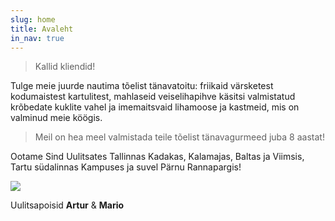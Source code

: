 ```yaml
---
slug: home
title: Avaleht
in_nav: true
---
```

> Kallid kliendid!

Tulge meie juurde nautima tõelist tänavatoitu: friikaid värsketest kodumaistest kartulitest, mahlaseid veiselihapihve käsitsi valmistatud krõbedate kuklite vahel ja imemaitsvaid lihamoose ja kastmeid, mis on valminud meie köögis.

> Meil on hea meel valmistada teile tõelist tänavagurmeed juba 8 aastat!

Ootame Sind Uulitsates Tallinnas Kadakas, Kalamajas, Baltas ja Viimsis, Tartu südalinnas Kampuses ja suvel Pärnu Rannapargis!

![](uploads/uulitsapoisid.png)

Uulitsapoisid **Artur** & **Mario**
